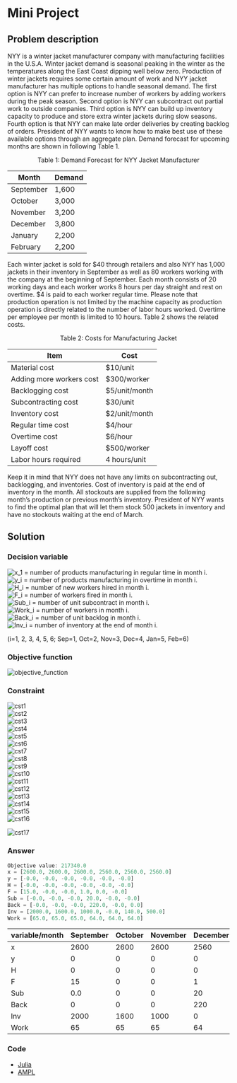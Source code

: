 # Mini Project

## Problem description
NYY is a winter jacket manufacturer company with manufacturing facilities in the U.S.A. Winter jacket demand is seasonal peaking in the winter as the temperatures along the East Coast dipping well below zero. Production of winter jackets requires some certain amount of work and NYY jacket manufacturer has multiple options to handle seasonal demand.
The first option is NYY can prefer to increase number of workers by adding workers during the peak season. Second option is NYY can subcontract out partial work to outside companies. Third option is NYY can build up inventory capacity to produce and store extra winter jackets during slow seasons. Fourth option is that NYY can make late order deliveries by creating backlog of orders. President of NYY wants to know how to make best use of these available options through an aggregate plan. Demand forecast for upcoming months are shown in following Table 1.

<p style="text-align: center;">Table 1: Demand Forecast for NYY Jacket Manufacturer</p>

<center>

|Month|Demand|
|-----|------|
|September |1,600|
|October |3,000|
|November |3,200|
|December |3,800|
|January |2,200|
|February |2,200|

</center>

Each winter jacket is sold for $40 through retailers and also NYY has 1,000 jackets in their inventory in September as well as 80 workers working with the company at the beginning of September. Each month consists of 20 working days and each worker works 8 hours per day straight and rest on overtime. $4 is paid to each worker regular time. Please note that production operation is not limited by the machine capacity as production operation is directly related to the number of labor hours worked. Overtime per employee per month is limited to 10 hours. Table 2 shows the related costs.<br>

<center>Table 2: Costs for Manufacturing Jacket</center>

<center>

|Item| Cost|
|----|-----|
|Material cost |$10/unit|
|Adding more workers cost | $300/worker|
|Backlogging cost | $5/unit/month |
|Subcontracting cost | $30/unit |
|Inventory cost | $2/unit/month |
|Regular time cost | $4/hour |
|Overtime cost | $6/hour |
|Layoff cost | $500/worker |
|Labor hours required | 4 hours/unit |

</center>

Keep it in mind that NYY does not have any limits on subcontracting out, backlogging, and inventories. Cost of inventory is paid at the end of inventory in the month. All stockouts are supplied from the following month’s production or previous month’s inventory. President of NYY wants to find the optimal plan that will let them stock 500 jackets in inventory and have no stockouts waiting at the end of March.


## Solution

### Decision variable
![x_1](https://latex.codecogs.com/svg.image?x_i)        = number of products manufacturing in regular time in month i. <br>
![y_i](https://latex.codecogs.com/svg.image?y_i)        = number of products manufacturing in overtime in month i. <br>
![H_i](https://latex.codecogs.com/svg.image?H_i)        = number of new workers hired in month i. <br>
![F_i](https://latex.codecogs.com/svg.image?F_i)        = number of workers fired in month i. <br>
![Sub_i](https://latex.codecogs.com/svg.image?Sub_i)    = number of unit subcontract in month i. <br>
![Work_i](https://latex.codecogs.com/svg.image?Work_i)  = number of workers in month i. <br>
![Back_i](https://latex.codecogs.com/svg.image?Back_i)  = number of unit backlog in month i. <br>
![Inv_i](https://latex.codecogs.com/svg.image?Inv_i)    = number of inventory at the end of month i. <br>

(i=1, 2, 3, 4, 5, 6; Sep=1, Oct=2, Nov=3, Dec=4, Jan=5, Feb=6) <br>

### Objective function
![objective_function](https://latex.codecogs.com/svg.image?Z\&space;=\&space;40\sum_{i=1}^{6}{demand}_i-(300\sum_{i=1}^{6}H_i&plus;500\sum_{i=1}^{6}F_i&plus;26\sum_{i=1}^{6}x_i&plus;34\sum_{i=1}^{6}y_i&plus;30\sum_{i=1}^{6}{Sub}_i&plus;2\sum_{i=1}^{6}{Inv}_i&plus;5\sum_{i=1}^{6}{Back}_i))

### Constraint
![cst1](https://latex.codecogs.com/svg.image?&space;{Inv}_1=&space;x_1&plus;y_1&plus;{Sub}_1&plus;{Back}_1-1600&plus;1000) <br>
![cst2](https://latex.codecogs.com/svg.image?{Inv}_2=&space;x_2&plus;y_2&plus;{Sub}_2&plus;{Back}_2-3000&plus;{Inv}_1-{Back}_1) <br>
![cst3](https://latex.codecogs.com/svg.image?{Inv}_3=&space;x_3&plus;y_3&plus;{Sub}_3&plus;{Back}_3-3200&plus;{Inv}_2-{Back}_2) <br>
![cst4](https://latex.codecogs.com/svg.image?{Inv}_4=&space;x_4&plus;y_4&plus;{Sub}_4&plus;{Back}_4-3800&plus;{Inv}_3-{Back}_3) <br>
![cst5](https://latex.codecogs.com/svg.image?{Inv}_5=&space;x_5&plus;y_5&plus;{Sub}_5&plus;{Back}_5-2200&plus;{Inv}_4-{Back}_4) <br>
![cst6](https://latex.codecogs.com/svg.image?{Inv}_6=&space;x_6&plus;y_6&plus;{Sub}_6&plus;{Back}_6-2200&plus;{Inv}_5-{Back}_5) <br>
![cst7](https://latex.codecogs.com/svg.image?{Back}_6=0) <br>
![cst8](https://latex.codecogs.com/svg.image?{Inv}_6=500) <br>
![cst9](https://latex.codecogs.com/svg.image?{Work}_1-H_1&plus;F_1=80) <br>
![cst10](https://latex.codecogs.com/svg.image?{Work}_2-H_2&plus;F_2-{Work}_1=0) <br>
![cst11](https://latex.codecogs.com/svg.image?{Work}_3-H_3&plus;F_3-{Work}_2=0) <br>
![cst12](https://latex.codecogs.com/svg.image?{Work}_4-H_4&plus;F_4-{Work}_3=0) <br>
![cst13](https://latex.codecogs.com/svg.image?{Work}_5-H_5&plus;F_5-{Work}_4=0) <br>
![cst14](https://latex.codecogs.com/svg.image?{Work}_6-H_6&plus;F_6-{Work}_5=0) <br>
![cst15](https://latex.codecogs.com/svg.image?x_i-40{Work}_i=0\&space;\&space;;\&space;i=\&space;1,\&space;2,\&space;3,\&space;4,\&space;5,\&space;6) <br>
![cst16](https://latex.codecogs.com/svg.image?y_i-2.5{Work}_i\le0\&space;;\&space;i\&space;=\&space;1,\&space;2,\&space;3,\&space;4,\&space;5,\&space;6) <br>

![cst17](https://latex.codecogs.com/svg.image?x_i,\&space;{\&space;y}_i,\&space;{\&space;H}_i,\&space;{\&space;F}_i,\&space;{\&space;Sub}_i,\&space;{\&space;Back}_i,{\&space;Inv}_i,{\&space;Work}_i\geq0) <br>

### Answer

```julia
Objective value: 217340.0
x = [2600.0, 2600.0, 2600.0, 2560.0, 2560.0, 2560.0]
y = [-0.0, -0.0, -0.0, -0.0, -0.0, -0.0]
H = [-0.0, -0.0, -0.0, -0.0, -0.0, -0.0]
F = [15.0, -0.0, -0.0, 1.0, 0.0, -0.0]
Sub = [-0.0, -0.0, -0.0, 20.0, -0.0, -0.0]
Back = [-0.0, -0.0, -0.0, 220.0, -0.0, 0.0]
Inv = [2000.0, 1600.0, 1000.0, -0.0, 140.0, 500.0]
Work = [65.0, 65.0, 65.0, 64.0, 64.0, 64.0]
```
|variable/month|September|October|November|December|January|February|
|--------------|---------|-------|--------|--------|-------|--------|
|x|2600 | 2600 | 2600 | 2560 |2560| 2560|
|y|0 | 0 | 0 | 0 | 0 | 0 |
|H|0 | 0 | 0 | 0 | 0 | 0 |
|F|15 | 0 | 0 | 1 | 0 | 0 |
|Sub | 0.0 | 0 | 0 | 20 | 0 | 0 |
|Back | 0 | 0 | 0 | 220 | 0 | 0 |
|Inv | 2000 | 1600 | 1000 | 0 | 140 | 500 |
|Work |65 | 65 | 65 | 64 | 64 | 64 |

### Code
- [Julia](model_miniprj.jl)
- [AMPL](miniprj.mod)